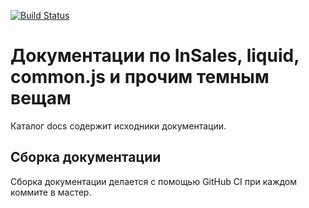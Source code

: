 [![Build Status](https://travis-ci.org/insales/insales-docs-source.svg?branch=master)](https://travis-ci.org/insales/insales-docs-source)

# Документации по InSales, liquid, common.js и прочим темным вещам

Каталог docs содержит исходники документации.

## Сборка документации

Сборка документации делается с помощью GitHub CI при каждом коммите в мастер.
